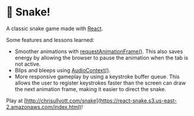 # 🐍 Snake!

A classic snake game made with [React](https://reactjs.org/).

Some features and lessons learned:

- Smoother animations with [requestAnimationFrame()](https://developer.mozilla.org/en-US/docs/Web/API/window/requestAnimationFrame). This also saves energy by allowing the browser to pause the animation when the tab is not active.
- Blips and bleeps using [AudioContext()](https://developer.mozilla.org/en-US/docs/Web/API/AudioContext).
- More responsive gameplay by using a keystroke buffer queue. This allows the user to register keystrokes faster than the screen can draw the next animation frame, making it easier to direct the snake.

Play at [http://chrisullyott.com/snake](https://react-snake.s3.us-east-2.amazonaws.com/index.html)!
